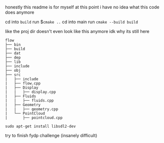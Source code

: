 honestly this readme is for myself at this point i have no idea what this code does anymore

cd into `build`
run $`cmake ..`
cd into main
run `cmake --build build`


like the proj dir doesn't even look like this anymore idk why its still here
```
flow
├── bin
├── build
├── dat
├── dep
├── lib
├── include
├── obj
├── src
|   ├── include
|   ├── flow.cpp
|   ├── Display
|   |   ├── display.cpp
|   ├── Fluids
|   |   ├── fluids.cpp
|   ├── Geometry
|   |   ├── geometry.cpp
|   └── PointCloud
|       ├── pointcloud.cpp
```

`sudo apt-get install libsdl2-dev`

try to finish fydp challenge (insanely difficult)